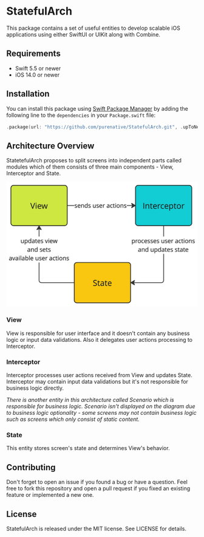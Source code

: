 # StatefulArch

 This package contains a set of useful entities to develop scalable iOS applications using either SwiftUI or UIKit along with Combine.
 
## Requirements

- Swift 5.5 or newer
- iOS 14.0 or newer
 
## Installation

You can install this package using [Swift Package Manager](https://www.swift.org/package-manager/) by adding the following line to the `dependencies` in your `Package.swift` file:

```swift
.package(url: "https://github.com/purenative/StatefulArch.git", .upToNextMajor(from: "1.0.0"))
```

## Architecture Overview

StatetefulArch proposes to split screens into independent parts called modules which of them consists of three main components - View, Interceptor and State.

![architecture diagram](Docs/Images/ArchitectureDiagram.png)

### View

View is responsible for user interface and it doesn't contain any business logic or input data validations. Also it delegates user actions processing to Interceptor.

### Interceptor

Interceptor processes user actions received from View and updates State. Interceptor may contain input data validations but it's not responsible for business logic directly. 

*There is another entity in this architecture called Scenario which is responsible for business logic. Scenario isn't displayed on the diagram due to business logic optionality - some screens may not contain business logic such as screens which only consist of static content.*

### State

This entity stores screen's state and determines View's behavior.

## Contributing

Don't forget to open an issue if you found a bug or have a question. Feel free to fork this repository and open a pull request if you fixed an existing feature or implemented a new one.

## License

StatefulArch is released under the MIT license. See LICENSE for details.
